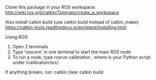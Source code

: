 Clone this package in your ROS workspace: http://wiki.ros.org/catkin/Tutorials/create_a_workspace

Also install catkin build (use catkin build instead of catkin_make): https://catkin-tools.readthedocs.io/en/latest/installing.html



Using ROS:

1. Open 2 terminals
2. Type 'roscore' in one terminal to start the main ROS node
3. To run a node, type rosrun calibration <filename>, 
    where <filename> is your Python script under /calibration/src/

If anything breaks, run:
catkin clear
catkin build

